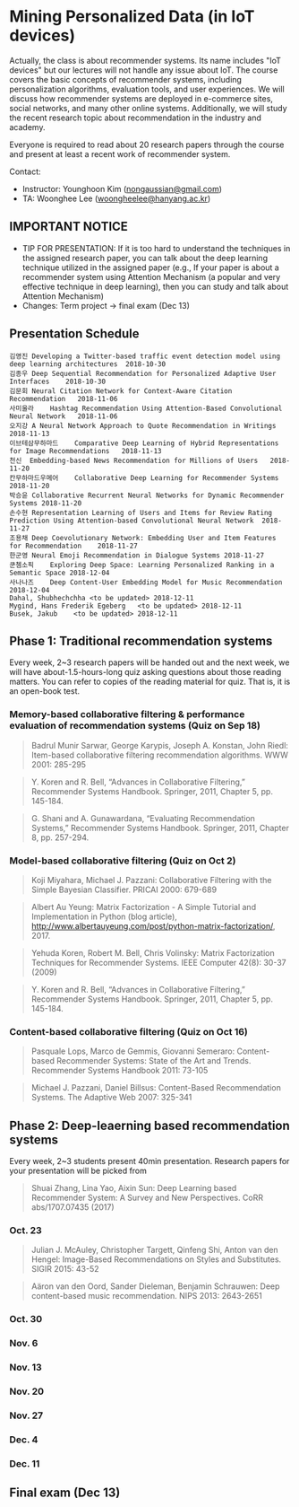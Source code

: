 # Mining Personalized Data (in IoT devices)

Actually, the class is about recommender systems. Its name includes "IoT devices" but our lectures will not handle any issue about IoT. The course covers the basic concepts of recommender systems, including personalization algorithms, evaluation tools, and user experiences. We will discuss how recommender systems are deployed in e-commerce sites, social networks, and many other online systems. Additionally, we will study the recent research topic about recommendation in the industry and academy.

Everyone is required to read about 20 research papers through the course and present at least a recent work of recommender system.

Contact:
* Instructor: Younghoon Kim (nongaussian@gmail.com)
* TA: Woonghee Lee (woongheelee@hanyang.ac.kr)

## IMPORTANT NOTICE
* TIP FOR PRESENTATION: If it is too hard to understand the techniques in the assigned research paper, you can talk about the deep learning technique utilized in the assigned paper (e.g., If your paper is about a recommender system using Attention Mechanism (a popular and very effective technique in deep learning), then you can study and talk about Attention Mechanism)
* Changes: Term project -> final exam (Dec 13)

## Presentation Schedule ##

```
김영진	Developing a Twitter-based traffic event detection model using deep learning architectures	2018-10-30
김종우	Deep Sequential Recommendation for Personalized Adaptive User Interfaces	2018-10-30
김문회	Neural Citation Network for Context-Aware Citation Recommendation	2018-11-06
사미울라	Hashtag Recommendation Using Attention-Based Convolutional Neural Network	2018-11-06
오지강	A Neural Network Approach to Quote Recommendation in Writings	2018-11-13
이브테삼무하마드	Comparative Deep Learning of Hybrid Representations for Image Recommendations	2018-11-13
천신	Embedding-based News Recommendation for Millions of Users	2018-11-20
칸무하마드우메어	Collaborative Deep Learning for Recommender Systems	2018-11-20
박승윤	Collaborative Recurrent Neural Networks for Dynamic Recommender Systems	2018-11-20
손수현	Representation Learning of Users and Items for Review Rating Prediction Using Attention-based Convolutional Neural Network	2018-11-27
조용채	Deep Coevolutionary Network: Embedding User and Item Features for Recommendation	2018-11-27
한군영	Neural Emoji Recommendation in Dialogue Systems	2018-11-27
쿤쳄소픽	Exploring Deep Space: Learning Personalized Ranking in a Semantic Space	2018-12-04
사나나즈	Deep Content-User Embedding Model for Music Recommendation	2018-12-04
Dahal, Shubhechchha	<to be updated>	2018-12-11
Mygind, Hans Frederik Egeberg	<to be updated>	2018-12-11
Busek, Jakub	<to be updated>	2018-12-11
```

## Phase 1: Traditional recommendation systems

Every week, 2~3 research papers will be handed out and the next week, we will have about-1.5-hours-long quiz asking questions about those reading matters. You can refer to copies of the reading material for quiz. That is, it is an open-book test.

### Memory-based collaborative filtering & performance evaluation of recommendation systems (Quiz on Sep 18)

> Badrul Munir Sarwar, George Karypis, Joseph A. Konstan, John Riedl: Item-based collaborative filtering recommendation algorithms. WWW 2001: 285-295

> Y. Koren and R. Bell, “Advances in Collaborative Filtering,” Recommender Systems Handbook. Springer, 2011, Chapter 5, pp. 145-184.

> G. Shani and A. Gunawardana, “Evaluating Recommendation Systems,” Recommender Systems Handbook. Springer, 2011, Chapter 8, pp. 257-294.

### Model-based collaborative filtering (Quiz on Oct 2)

> Koji Miyahara, Michael J. Pazzani: Collaborative Filtering with the Simple Bayesian Classifier. PRICAI 2000: 679-689

> Albert Au Yeung: Matrix Factorization - A Simple Tutorial and Implementation in Python (blog article), http://www.albertauyeung.com/post/python-matrix-factorization/, 2017.

> Yehuda Koren, Robert M. Bell, Chris Volinsky: Matrix Factorization Techniques for Recommender Systems. IEEE Computer 42(8): 30-37 (2009)

> Y. Koren and R. Bell, “Advances in Collaborative Filtering,” Recommender Systems Handbook. Springer, 2011, Chapter 5, pp. 145-184.

### Content-based collaborative filtering (Quiz on Oct 16)

> Pasquale Lops, Marco de Gemmis, Giovanni Semeraro:
Content-based Recommender Systems: State of the Art and Trends. Recommender Systems Handbook 2011: 73-105

> Michael J. Pazzani, Daniel Billsus: Content-Based Recommendation Systems. The Adaptive Web 2007: 325-341

## Phase 2: Deep-leaerning based recommendation systems

Every week, 2~3 students present 40min presentation. Research papers for your presentation will be picked from
>	Shuai Zhang, Lina Yao, Aixin Sun: Deep Learning based Recommender System: A Survey and New Perspectives. CoRR abs/1707.07435 (2017)

### Oct. 23 ###

> Julian J. McAuley, Christopher Targett, Qinfeng Shi, Anton van den Hengel: Image-Based Recommendations on Styles and Substitutes. SIGIR 2015: 43-52

> Aäron van den Oord, Sander Dieleman, Benjamin Schrauwen: Deep content-based music recommendation. NIPS 2013: 2643-2651

### Oct. 30 ###

### Nov. 6 ###

### Nov. 13 ###

### Nov. 20 ###

### Nov. 27 ###

### Dec. 4 ###

### Dec. 11 ###

## Final exam (Dec 13)
